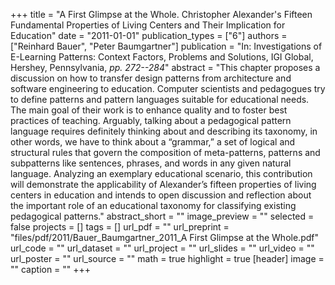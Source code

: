 +++
title = "A First Glimpse at the Whole. Christopher Alexander's Fifteen Fundamental Properties of Living Centers and Their Implication for Education"
date = "2011-01-01"
publication_types = ["6"]
authors = ["Reinhard Bauer", "Peter Baumgartner"]
publication = "In: Investigations of E-Learning Patterns: Context Factors, Problems and Solutions, IGI Global, Hershey, Pennsylvania, _pp. 272--284_"
abstract = "This chapter proposes a discussion on how to transfer design patterns from architecture and software engineering to education. Computer scientists and pedagogues try to define patterns and pattern languages suitable for educational needs. The main goal of their work is to enhance quality and to foster best practices of teaching. Arguably, talking about a pedagogical pattern language requires definitely thinking about and describing its taxonomy, in other words, we have to think about a “grammar,” a set of logical and structural rules that govern the composition of meta-patterns, patterns and subpatterns like sentences, phrases, and words in any given natural language. Analyzing an exemplary educational scenario, this contribution will demonstrate the applicability of Alexander’s fifteen properties of living centers in education and intends to open discussion and reflection about the important role of an educational taxonomy for classifying existing pedagogical patterns."
abstract_short = ""
image_preview = ""
selected = false
projects = []
tags = []
url_pdf = ""
url_preprint = "files/pdf/2011/Bauer_Baumgartner_2011_A First Glimpse at the Whole.pdf"
url_code = ""
url_dataset = ""
url_project = ""
url_slides = ""
url_video = ""
url_poster = ""
url_source = ""
math = true
highlight = true
[header]
image = ""
caption = ""
+++
